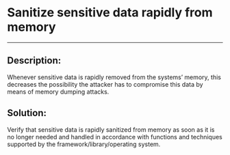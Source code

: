 # Sanitize sensitive data rapidly from memory
-------

## Description:

Whenever sensitive data is rapidly removed from the systems’ memory, this decreases the possibility the attacker has to compromise this data by means of memory dumping attacks.

## Solution:

Verify that sensitive data is rapidly sanitized from memory as soon as it is no longer needed and handled in accordance with functions and techniques supported by the framework/library/operating system.
